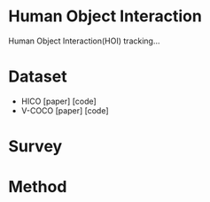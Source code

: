 # Human Object Interaction
Human Object Interaction(HOI) tracking...

# Dataset
- HICO [paper] [code]
- V-COCO [paper] [code]

# Survey

# Method
